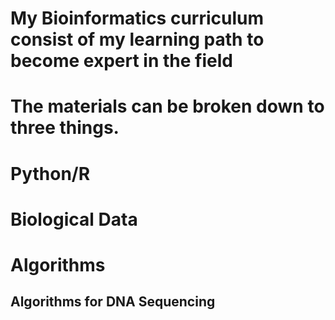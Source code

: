 # My Bioinformatics curriculum consist of my learning path to become expert in the field

# The materials can be broken down to three things.

# Python/R 
# Biological Data
# Algorithms
## Algorithms for DNA Sequencing

